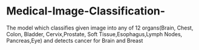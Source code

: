 # Medical-Image-Classification-
The model which classifies given image into any of 12 organs(Brain, Chest, Colon, Bladder, Cervix,Prostate, Soft Tissue,Esophagus,Lymph Nodes, Pancreas,Eye) and detects cancer for Brain and Breast

